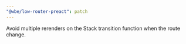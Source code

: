 ```yaml
---
"@wbe/low-router-preact": patch
---
```


Avoid multiple rerenders on the Stack transition function when the route change.
